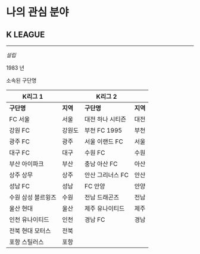 # 나의 관심 분야

## K LEAGUE
***

*설립*

  1983 년
  
소속된 구단명

|**K리그 1**||**K리그 2**||
|-------|----|-------|---|
|**구단명** | **지역**|**구단명** | **지역**|
|FC 서울 | 서울 |대전 하나 시티즌 | 대전 |
|강원 FC | 강원도 |부천 FC 1995 | 부천 |
|광주 FC | 광주 |서울 이랜드 FC | 서울 |
|대구 FC | 대구 |수원 FC | 수원 |
|부산 아이파크 | 부산 |충남 아산 FC | 아산 |
|상주 상무 | 상주 |안산 그리너스 FC | 안산|
|성남 FC | 성남 |FC 안양 | 안양 |
|수원 삼성 블르윙즈 | 수원|전남 드래곤즈 | 전남 |
|울산 현대 | 울산 |제주 유나이티드 | 제주 |
|인천 유나이티드 | 인천|경남 FC | 경남 |
|전북 현대 모터스 | 전북 |||
|포항 스틸러스 | 포항 |||
